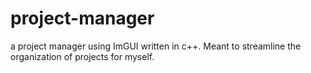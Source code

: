 # project-manager
a project manager using ImGUI written in c++. Meant to streamline the organization of projects for myself. 
